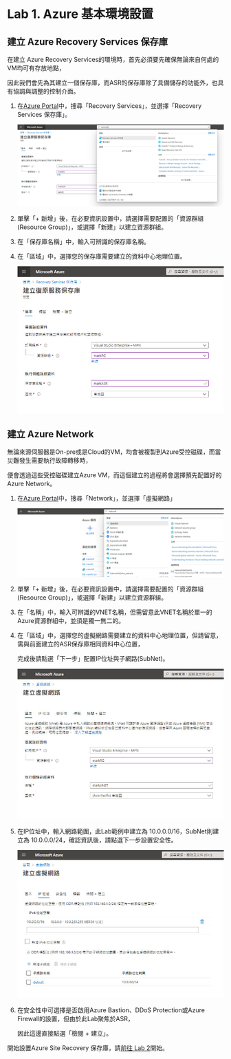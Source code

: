 # Lab 1. Azure 基本環境設置

## 建立 Azure Recovery Services 保存庫

在建立 Azure Recovery Services的環境時，首先必須要先確保無論來自何處的VM均可有存放地點，

因此我們會先為其建立一個保存庫，而ASR的保存庫除了具備儲存的功能外，也具有協調與調整的控制介面。

1. 在[Azure Portal](https://portal.azure.com)中，搜尋「Recovery Services」，並選擇「Recovery Services 保存庫」。<br>

     ![GITHUB](https://github.com/MarkChang-Core/ASR-VMWare/blob/main/Image/lab1.jpg)

2. 單擊「+ 新增」後，在必要資訊設置中，請選擇需要配置的「資源群組(Resource Group)」，或選擇「新建」以建立資源群組。<br>

3. 在「保存庫名稱」中，輸入可辨識的保存庫名稱。<br>

4. 在「區域」中，選擇您的保存庫需要建立的資料中心地理位置。<br>

     ![GITHUB](https://github.com/MarkChang-Core/ASR-VMWare/blob/main/Image/lab2.jpg)

## 建立 Azure Network

無論來源伺服器是On-pre或是Cloud的VM，均會被複製到Azure受控磁碟，而當災難發生需要執行故障轉移時，<br>

便會透過這些受控磁碟建立Azure VM，而這個建立的過程將會選擇預先配置好的Azure Network。<br>

1. 在[Azure Portal](https://portal.azure.com)中，搜尋「Network」，並選擇「虛擬網路」<br>

     ![GITHUB](https://github.com/MarkChang-Core/ASR-VMWare/blob/main/Image/lab3.jpg)

2. 單擊「+ 新增」後，在必要資訊設置中，請選擇需要配置的「資源群組(Resource Group)」，或選擇「新建」以建立資源群組。<br>

3. 在「名稱」中，輸入可辨識的VNET名稱，但需留意此VNET名稱於單一的Azure資源群組中，並須是獨一無二的。<br>
     
3. 在「區域」中，選擇您的虛擬網路需要建立的資料中心地理位置，但請留意，需與前面建立的ASR保存庫相同資料中心位置，<br>
   
   完成後請點選「下一步」配置IP位址與子網路(SubNet)。<br>
   
     ![GITHUB](https://github.com/MarkChang-Core/ASR-VMWare/blob/main/Image/lab4.jpg)
     
4. 在IP位址中，輸入網路範圍，此Lab範例中建立為 10.0.0.0/16，SubNet則建立為 10.0.0.0/24，確認資訊後，請點選下一步設置安全性。<br>

     ![GITHUB](https://github.com/MarkChang-Core/ASR-VMWare/blob/main/Image/lab5.jpg)

5. 在安全性中可選擇是否啟用Azure Bastion、DDoS Protection或Azure Firewall的設置，但由於此Lab聚焦於ASR，<br>

   因此這邊直接點選「檢閱 + 建立」。<br>

開始設置Azure Site Recovery 保存庫，請[前往 Lab 2](https://github.com/MarkChang-Core/ASR-VMWare/edit/main/Lab1.md)開始。<br>
